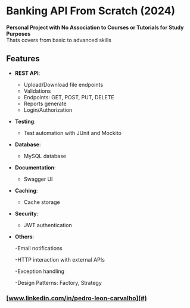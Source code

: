 # Banking API From Scratch (2024)

**Personal Project with No Association to Courses or Tutorials for Study Purposes**  
Thats covers from basic to advanced skills
## Features

- **REST API**:
  - Upload/Download file endpoints
  - Validations
  - Endpoints: GET, POST, PUT, DELETE
  - Reports generate
  - Login/Authorization

- **Testing**:
  - Test automation with JUnit and Mockito

- **Database**:
  - MySQL database

- **Documentation**:
  - Swagger UI

- **Caching**:
  - Cache storage

- **Security**:
  - JWT authentication

- **Others**:
  
  -Email notifications
  
  -HTTP interaction with external APIs
  
  -Exception handling
  
  -Design Patterns: Factory, Strategy
  
### [www.linkedin.com/in/pedro-leon-carvalho](#)

